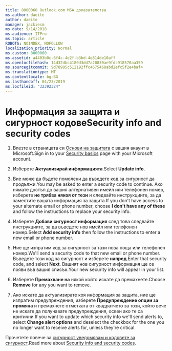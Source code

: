 ```yaml
---
title: 8000060 Outlook.com MSA доказателства
ms.author: daeite
author: daeite
manager: jackiesm
ms.date: 9/14/2018
ms.audience: ITPro
ms.topic: article
ROBOTS: NOINDEX, NOFOLLOW
localization_priority: Normal
ms.custom: 8000060
ms.assetid: a4403b0c-6f4c-4e2f-b3bd-4e814de10aff
ms.openlocfilehash: 14d32dbc4180d3dd7a20830ae9fdc918570aa359
ms.sourcegitcommit: 9d78905c512192ffc4675468abd2efc5f2e4baf4
ms.translationtype: MT
ms.contentlocale: bg-BG
ms.lasthandoff: 04/23/2019
ms.locfileid: "32392324"
---
```

# <a name="security-info-and-security-codes"></a><span data-ttu-id="a19f1-102">Информация за защита и сигурност кодове</span><span class="sxs-lookup"><span data-stu-id="a19f1-102">Security info and security codes</span></span>

1. <span data-ttu-id="a19f1-103">Влезте в страницата си [Основи на защитата](https://account.microsoft.com/security) с вашия акаунт в Microsoft.</span><span class="sxs-lookup"><span data-stu-id="a19f1-103">Sign in to your [Security basics](https://account.microsoft.com/security) page with your Microsoft account.</span></span> 
    
2. <span data-ttu-id="a19f1-104">Изберете **Актуализирай информацията**.</span><span class="sxs-lookup"><span data-stu-id="a19f1-104">Select **Update info**.</span></span> 
    
3. <span data-ttu-id="a19f1-105">Вие може да бъдете помолени да въведете код за сигурност да продължи.</span><span class="sxs-lookup"><span data-stu-id="a19f1-105">You may be asked to enter a security code to continue.</span></span> <span data-ttu-id="a19f1-106">Ако нямате достъп до вашия алтернативен имейл или телефонен номер, изберете **не трябва някоя от тези** и следвайте инструкциите, за да заместите вашата информация за защита.</span><span class="sxs-lookup"><span data-stu-id="a19f1-106">If you don't have access to your alternate email or phone number, choose **I don't have any of these** and follow the instructions to replace your security info.</span></span> 
    
4. <span data-ttu-id="a19f1-107">Изберете **Добави сигурност информация** след това следвайте инструкциите, за да въведете нов имейл или телефонен номер.</span><span class="sxs-lookup"><span data-stu-id="a19f1-107">Select **Add security info** then follow the instructions to enter a new email or phone number.</span></span> 
    
5. <span data-ttu-id="a19f1-108">Ние ще изпратим код за сигурност за тази нова поща или телефонен номер.</span><span class="sxs-lookup"><span data-stu-id="a19f1-108">We'll send a security code to that new email or phone number.</span></span> <span data-ttu-id="a19f1-109">Въведете този код за сигурност и изберете **напред**.</span><span class="sxs-lookup"><span data-stu-id="a19f1-109">Enter that security code, and select **Next**.</span></span> <span data-ttu-id="a19f1-110">Вашият нов сигурност информация ще се появи във вашия списък.</span><span class="sxs-lookup"><span data-stu-id="a19f1-110">Your new security info will appear in your list.</span></span> 
    
6. <span data-ttu-id="a19f1-111">Изберете **Премахване на** някой който искате да премахнете.</span><span class="sxs-lookup"><span data-stu-id="a19f1-111">Choose **Remove** for any you want to remove.</span></span> 
    
7. <span data-ttu-id="a19f1-112">Ако искате да актуализирате коя информация за защита, ние ще изпратим предупреждения, изберете **Предупреждение опции за промяна** и премахнете отметката от квадратчето за този, който вече не искате да получавате предупреждения, освен ако те са критични.</span><span class="sxs-lookup"><span data-stu-id="a19f1-112">If you want to update which security info we'll send alerts to, select **Change alert options** and deselect the checkbox for the one you no longer want to receive alerts for, unless they're critical.</span></span> 
    
<span data-ttu-id="a19f1-113">Прочетете повече за [сигурност уведомявам и кодовете за сигурност](https://support.microsoft.com/help/12428/).</span><span class="sxs-lookup"><span data-stu-id="a19f1-113">Read more about [Security info and security codes](https://support.microsoft.com/help/12428/).</span></span>
  


